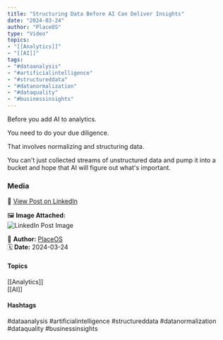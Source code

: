 ```yaml
---
title: "Structuring Data Before AI Can Deliver Insights"  
date: "2024-03-24"  
author: "PlaceOS"  
type: "Video"  
topics:  
- "[[Analytics]]"  
- "[[AI]]"   
tags:  
- "#dataanalysis"  
- "#artificialintelligence"  
- "#structureddata"  
- "#datanormalization"  
- "#dataquality"  
- "#businessinsights"  
---
```

Before you add AI to analytics.

You need to do your due diligence.

That involves normalizing and structuring data.

You can't just collected streams of unstructured data and pump it into a bucket and hope that AI will figure out what's important.

### Media

🔗 [View Post on LinkedIn](https://www.linkedin.com/feed/update/urn:li:activity:7177794663695745024)  
  
🖼 **Image Attached:**  
![LinkedIn Post Image](https://media.licdn.com/dms/image/v2/D5610AQEpbM-R2vjiJw/videocover-high/videocover-high/0/1711319589131?e=1742263200&v=beta&t=1pM5Mou8c0cBwQuknATHgsiyTJbKSsGU4fl13THghmo)  
  
👤 **Author:** [PlaceOS](https://www.linkedin.com/company/placeos/)  
🗓️ **Date:** 2024-03-24

#### Topics

[[Analytics]]  
[[AI]]  
#### Hashtags

#dataanalysis #artificialintelligence #structureddata #datanormalization #dataquality #businessinsights